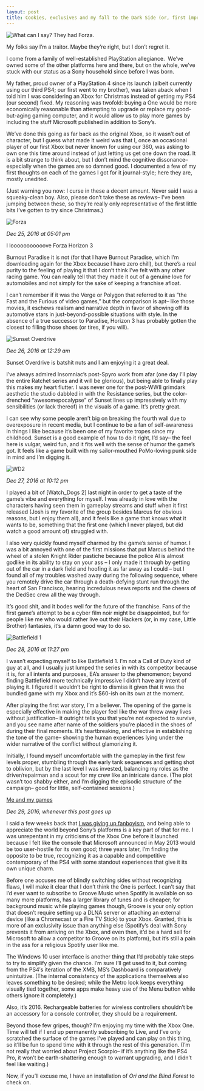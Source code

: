 ```yaml
---
layout: post
title: Cookies, exclusives and my fall to the Dark Side (or, first impressions of the Xbox One S)
---
```

![What can I say? They had Forza.](http://68.media.tumblr.com/5a8ad12bae707db8ffadd9a3bd7c8439/tumblr_inline_oixnmq9yCt1rw93qd_500.jpg)

My folks say I’m a traitor. Maybe they’re right, but I don’t regret it.

I come from a family of well-established PlayStation allegiance.  We’ve owned some of the other platforms here and there, but on the whole, we’ve stuck with our status as a Sony household since before I was born.

My father, proud owner of a PlayStation 4 since its launch (albeit currently using our third PS4; our first went to my brother), was taken aback when I told him I was considering an Xbox for Christmas instead of getting my PS4 (our second) fixed. My reasoning was twofold: buying a One would be more economically reasonable than attempting to upgrade or replace my good-but-aging gaming computer, and it would allow us to play more games by including the stuff Microsoft published in addition to Sony’s. 

We’ve done this going as far back as the original Xbox, so it wasn’t out of character, but I guess what made it weird was that I, once an occasional player of our first Xbox but never known for using our 360, was asking to own one this time around instead of just letting us get one down the road. It is a bit strange to think about, but I don’t mind the cognitive dissonance– especially when the games are so damned good. I documented a few of my first thoughts on each of the games I got for it journal-style; here they are, mostly unedited. 

(Just warning you now: I curse in these a decent amount. Never said I was a squeaky-clean boy. Also, please don’t take these as reviews– I’ve been jumping between these, so they’re really only representative of the first little bits I’ve gotten to try since Christmas.)

![Forza](http://68.media.tumblr.com/fa863df08984fba6430d0cd1b9c0439c/tumblr_inline_oixpc9pxRD1rw93qd_500.jpg)

_Dec 25, 2016 at 05:01 pm_

I looooooooooove Forza Horizon 3  

Burnout Paradise it is not (for that I have Burnout Paradise, which I’m downloading again for the Xbox because I have zero chill), but there’s a real purity to the feeling of playing it that I don’t think I’ve felt with any other racing game. You can really tell that they made it out of a genuine love for automobiles and not simply for the sake of keeping a franchise afloat.  

I can’t remember if it was the Verge or Polygon that referred to it as “the Fast and the Furious of video games,” but the comparison is apt– like those movies, it eschews realism and narrative depth in favor of showing off its automotive stars in just-beyond-possible situations with style. In the absence of a true successor to Paradise, Horizon 3 has probably gotten the closest to filling those shoes (or tires, if you will).  

![Sunset Overdrive](http://68.media.tumblr.com/6678f8b8218c22974ef16e5f8acc09aa/tumblr_inline_oixpde7LdA1rw93qd_500.jpg)

_Dec 26, 2016 at 12:29 am_

Sunset Overdrive is batshit nuts and I am enjoying it a great deal.  

I’ve always admired Insomniac’s post-Spyro work from afar (one day I’ll play the entire Ratchet series and it will be glorious), but being able to finally play this makes my heart flutter. I was never one for the post-WWII grimdark aesthetic the studio dabbled in with the Resistance series, but the color-drenched “awesomepocalypse” of Sunset lines up impressively with my sensibilities (or lack thereof) in the visuals of a game. It’s pretty great.  

I can see why some people aren’t big on breaking the fourth wall due to overexposure in recent media, but I continue to be a fan of self-awareness in things I like because it’s been one of my favorite tropes since my childhood. Sunset is a good example of how to do it right, I’d say– the feel here is vulgar, weird fun, and it fits well with the sense of humor the game’s got. It feels like a game built with my sailor-mouthed PoMo-loving punk side in mind and I’m digging it.   

![WD2](http://68.media.tumblr.com/85eb24a83dea370d730af9166ad75300/tumblr_inline_oixpewFtCT1rw93qd_500.jpg)

_Dec 27, 2016 at 10:12 pm_

I played a bit of [Watch_Dogs 2] last night in order to get a taste of the game’s vibe and everything for myself. I was already in love with the characters having seen them in gameplay streams and stuff when it first released (Josh is my favorite of the group besides Marcus for obvious reasons, but I enjoy them all), and it feels like a game that knows what it wants to be, something that the first one (which I never played, but did watch a good amount of) struggled with.

I also very quickly found myself charmed by the game’s sense of humor. I was a bit annoyed with one of the first missions that put Marcus behind the wheel of a stolen Knight Rider pastiche because the police AI is almost godlike in its ability to stay on your ass – I only made it through by getting out of the car in a dark field and hoofing it as far away as I could – but I found all of my troubles washed away during the following sequence, where you remotely drive the car through a death-defying stunt run through the heart of San Francisco, hearing incredulous news reports and the cheers of the DedSec crew all the way through.

It’s good shit, and it bodes well for the future of the franchise. Fans of the first game’s attempt to be a cyber film noir might be disappointed, but for people like me who would rather live out their Hackers (or, in my case, Little Brother) fantasies, it’s a damn good way to do so.

![Battlefield 1](http://68.media.tumblr.com/f2c221240c73c13522e93fb70f83fd58/tumblr_inline_oixpfzb5Yh1rw93qd_500.jpg)

_Dec 28, 2016 at 11:27 pm_

I wasn’t expecting myself to like Battlefield 1\. I’m not a Call of Duty kind of guy at all, and I usually just lumped the series in with its competitor because it is, for all intents and purposes, EA’s answer to the phenomenon; beyond finding Battlefield more technically impressive I didn’t have any intent of playing it. I figured it wouldn’t be right to dismiss it given that it was the bundled game with my Xbox and it’s $60-ish on its own at the moment.  

After playing the first war story, I’m a believer. The opening of the game is especially effective in making the player feel like the war threw away lives without justification– it outright tells you that you’re not expected to survive, and you see name after name of the soldiers you’re placed in the shoes of during their final moments. It’s heartbreaking, and effective in establishing the tone of the game– showing the human experiences lying under the wider narrative of the conflict without glamorizing it.  

Initially, I found myself uncomfortable with the gameplay in the first few levels proper, stumbling through the early tank sequences and getting shot to oblivion, but by the last level I was invested, balancing my roles as the driver/repairman and a scout for my crew like an intricate dance. (The plot wasn’t too shabby either, and I’m digging the episodic structure of the campaign– good for little, self-contained sessions.)  

[Me and my games](http://68.media.tumblr.com/0198760997621967fa079709918b70a1/tumblr_inline_oixpzmgYG51rw93qd_500.jpg)

_Dec 29, 2016, whenever this post goes up_

I said a few weeks back that [I was giving up fanboyism](https://twitter.com/trespeak/status/808542644796358656), and being able to appreciate the world beyond Sony’s platforms is a key part of that for me. I was unrepentant in my criticisms of the Xbox One before it launched because I felt like the console that Microsoft announced in May 2013 would be too user-hostile for its own good; three years later, I’m finding the opposite to be true, recognizing it as a capable and competitive contemporary of the PS4 with some standout experiences that give it its own unique charm.

Before one accuses me of blindly switching sides without recognizing flaws, I will make it clear that I don’t think the One is perfect. I can’t say that I’d ever want to subscribe to Groove Music when Spotify is available on so many more platforms, has a larger library of tunes and is cheaper; for background music while playing games though, Groove is your only option that doesn’t require setting up a DLNA server or attaching an external device (like a Chromecast or a Fire TV Stick) to your Xbox. Granted, this is more of an exclusivity issue than anything else (Spotify’s deal with Sony prevents it from arriving on the Xbox, and even then, it’d be a hard sell for Microsoft to allow a competitor to Groove on its platform), but it’s still a pain in the ass for a religious Spotify user like me. 

The Windows 10 user interface is another thing that I’d probably take steps to try to simplify given the chance. I’m sure I’ll get used to it, but coming from the PS4′s iteration of the XMB, MS’s Dashboard is comparatively unintuitive. (The internal consistency of the applications themselves also leaves something to be desired; while the Metro look keeps everything visually tied together, some apps make heavy use of the Menu button while others ignore it completely.)

Also, it’s 2016\. Rechargeable batteries for wireless controllers shouldn’t be an accessory for a console controller, they should be a requirement.

Beyond those few gripes, though? I’m enjoying my time with the Xbox One. Time will tell if I end up permanently subscribing to Live, and I’ve only scratched the surface of the games I’ve played and can play on this thing, so it’ll be fun to spend time with it through the rest of this generation. (I’m not really that worried about Project Scorpio– if it’s anything like the PS4 Pro, it won’t be earth-shattering enough to warrant upgrading, and I didn’t feel like waiting.)

Now, if you’ll excuse me, I have an installation of _Ori and the Blind Forest_ to check on.